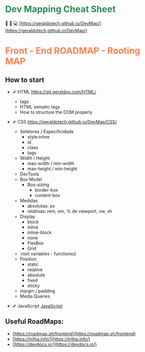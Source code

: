 # <span style="color:SeaGreen">Dev Mapping Cheat Sheet</span>

:rocket: :tada: 💻
[https://geraldotech.github.io/DevMap/](https://geraldotech.github.io/DevMap/)

# <span style="color: coral">Front - End ROADMAP - Rooting MAP</span>

## How to start

- ✔ HTML <a href="https://git.geraldox.com/HTML/" target="_blank">https://git.geraldox.com/HTML/</a>

  - tags
  - HTML sematic tags
  - How to structure the DOM properly

- ✔ CSS <a href="https://geraldotech.github.io/DevMap/CSS/" target="_blank">https://geraldotech.github.io/DevMap/CSS/</a>

  - Seletores / Especificidade
    - style:inline
    - id
    - class
    - tags
  - Width / Height
    - max-width / min-width
    - max-height / min-height
  - DevTools
  - Box Model
    - Box-sizing
      - border-box
      - content-box
  - Medidas
    - absolutas: px
    - relativas: rem, em, % de viewport, vw, vh
  - Display
    - block
    - inline
    - inline-block
    - none
    - FlexBox
    - Grid
  - :root variables - functions()
  - Position
    - static
    - relative
    - absolute
    - fixed
    - sticky
  - margin / padding
  - Media Queries

- ✔ JavaScript <a href="https://github.com/geraldotech/DevMap/tree/main/JavaScript" target="_blank">JavaScript</a>

## Useful RoadMaps:

- [https://roadmap.sh/frontend](https://roadmap.sh/frontend)
- [https://trilha.info/](https://trilha.info/)
- [https://devdocs.io/](https://devdocs.io/)

